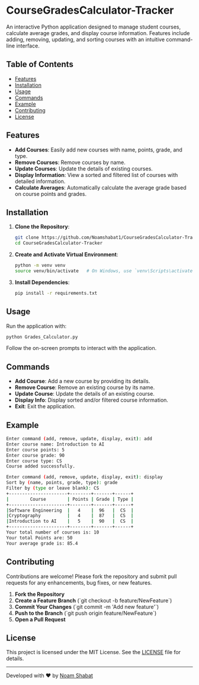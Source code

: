 # CourseGradesCalculator-Tracker

An interactive Python application designed to manage student courses, calculate average grades, and display course information. Features include adding, removing, updating, and sorting courses with an intuitive command-line interface.

## Table of Contents
- [Features](#features)
- [Installation](#installation)
- [Usage](#usage)
- [Commands](#commands)
- [Example](#example)
- [Contributing](#contributing)
- [License](#license)

## Features
- **Add Courses**: Easily add new courses with name, points, grade, and type.
- **Remove Courses**: Remove courses by name.
- **Update Courses**: Update the details of existing courses.
- **Display Information**: View a sorted and filtered list of courses with detailed information.
- **Calculate Averages**: Automatically calculate the average grade based on course points and grades.

## Installation
1. **Clone the Repository**:
    ```sh
    git clone https://github.com/Noamshabat1/CourseGradesCalculator-Tracker.git
    cd CourseGradesCalculator-Tracker
    ```
2. **Create and Activate Virtual Environment**:
    ```sh
    python -m venv venv
    source venv/bin/activate   # On Windows, use `venv\Scripts\activate`
    ```
3. **Install Dependencies**:
    ```sh
    pip install -r requirements.txt
    ```

## Usage
Run the application with:
```sh
python Grades_Calculator.py
```
Follow the on-screen prompts to interact with the application.

## Commands
- **Add Course**: Add a new course by providing its details.
- **Remove Course**: Remove an existing course by its name.
- **Update Course**: Update the details of an existing course.
- **Display Info**: Display sorted and/or filtered course information.
- **Exit**: Exit the application.

## Example
``` sh
Enter command (add, remove, update, display, exit): add
Enter course name: Introduction to AI
Enter course points: 5
Enter course grade: 90
Enter course type: CS
Course added successfully.

Enter command (add, remove, update, display, exit): display
Sort by (name, points, grade, type): grade
Filter by (type or leave blank): CS
+----------------------+--------+-------+------+
|        Course        | Points | Grade | Type |
+----------------------+--------+-------+------+
|Software Engineering  |   4    |  96   |  CS  |
|Cryptography          |   4    |  87   |  CS  |
|Introduction to AI    |   5    |  90   |  CS  |
+----------------------+--------+-------+------+
Your total number of courses is: 10
Your total Points are: 50
Your average grade is: 85.4
```

## Contributing
Contributions are welcome! Please fork the repository and submit pull requests for any enhancements, bug fixes, or new features.

1. **Fork the Repository**
2. **Create a Feature Branch** (\`git checkout -b feature/NewFeature\`)
3. **Commit Your Changes** (\`git commit -m 'Add new feature'\`)
4. **Push to the Branch** (\`git push origin feature/NewFeature\`)
5. **Open a Pull Request**

## License
This project is licensed under the MIT License. See the [LICENSE](LICENSE) file for details.

---

Developed with ❤️ by [Noam Shabat](https://github.com/Noamshabat1)
